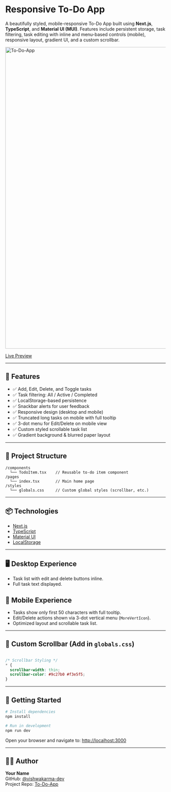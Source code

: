 # Responsive To-Do App

A beautifully styled, mobile-responsive To-Do App built using **Next.js**, **TypeScript**, and **Material UI (MUI)**. Features include persistent storage, task filtering, task editing with inline and menu-based controls (mobile), responsive layout, gradient UI, and a custom scrollbar.

<img width="805" height="945" alt="To-Do-App" src="https://github.com/user-attachments/assets/41f471dc-3904-43f4-a27d-7b65d3d60b00" />

[Live Preview](https://to-do-app-5fsw.vercel.app/)  

---

## 🔧 Features

- ✅ Add, Edit, Delete, and Toggle tasks
- ✅ Task filtering: All / Active / Completed
- ✅ LocalStorage-based persistence
- ✅ Snackbar alerts for user feedback
- ✅ Responsive design (desktop and mobile)
- ✅ Truncated long tasks on mobile with full tooltip
- ✅ 3-dot menu for Edit/Delete on mobile view
- ✅ Custom styled scrollable task list
- ✅ Gradient background & blurred paper layout

---

## 📁 Project Structure

```
/components
  └── TodoItem.tsx    // Reusable to-do item component
/pages
  └── index.tsx       // Main home page
/styles
  └── globals.css     // Custom global styles (scrollbar, etc.)
```

---

## 📦 Technologies

- [Next.js](https://nextjs.org/)
- [TypeScript](https://www.typescriptlang.org/)
- [Material UI](https://mui.com/)
- [LocalStorage](https://developer.mozilla.org/en-US/docs/Web/API/Window/localStorage)

---

## 🖥️ Desktop Experience

- Task list with edit and delete buttons inline.
- Full task text displayed.

## 📱 Mobile Experience

- Tasks show only first 50 characters with full tooltip.
- Edit/Delete actions shown via 3-dot vertical menu (`MoreVertIcon`).
- Optimized layout and scrollable task list.

---

## 📜 Custom Scrollbar (Add in `globals.css`)

```css

/* Scrollbar Styling */
* { 
  scrollbar-width: thin;
  scrollbar-color: #9c27b0 #f3e5f5;
}

```

---

## 🚀 Getting Started

```bash
# Install dependencies
npm install

# Run in development
npm run dev
```

Open your browser and navigate to: [http://localhost:3000](http://localhost:3000)

---


## 👨‍💻 Author

**Your Name**  
GitHub: [@vishwakarma-dev](https://github.com/vishwakarma-dev)  
Project Repo: [To-Do-App](https://github.com/vishwakarma-dev/To-Do-App.git)
